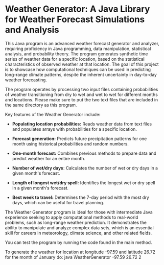# Weather Generator: A Java Library for Weather Forecast Simulations and Analysis

This Java program is an advanced weather forecast generator and analyzer, requiring proficiency in Java programming, data manipulation, statistical analysis, and probability theory. The program generates synthetic time series of weather data for a specific location, based on the statistical characteristics of observed weather at that location. The goal of this project is to showcase how computational techniques can be used in predicting long-range climate patterns, despite the inherent uncertainty in day-to-day weather forecasting.

The program operates by processing two input files containing probabilities of weather transitioning from dry to wet and wet to wet for different months and locations. Please make sure to put the two text files that are included in the same directory as this program.

Key features of the Weather Generator include:

- **Populating location probabilities:** Reads weather data from text files and populates arrays with probabilities for a specific location. 

- **Forecast generation:** Predicts future precipitation patterns for one month using historical probabilities and random numbers.

- **One-month forecast:** Combines previous methods to prepare data and predict weather for an entire month.

- **Number of wet/dry days:** Calculates the number of wet or dry days in a given month's forecast.

- **Length of longest wet/dry spell:** Identifies the longest wet or dry spell in a given month's forecast.

- **Best week to travel:** Determines the 7-day period with the most dry days, which can be useful for travel planning.

The Weather Generator program is ideal for those with intermediate Java experience seeking to apply computational methods to real-world problems, such as long-range weather prediction. It demonstrates the ability to manipulate and analyze complex data sets, which is an essential skill for careers in meteorology, climate science, and other related fields.
<br>

You can test the program by running the code found in the main method.

To generate the weather for location at longitude -97.59 and latitude 26.72 for the month of January do:
java WeatherGenerator -97.59 26.72 2
